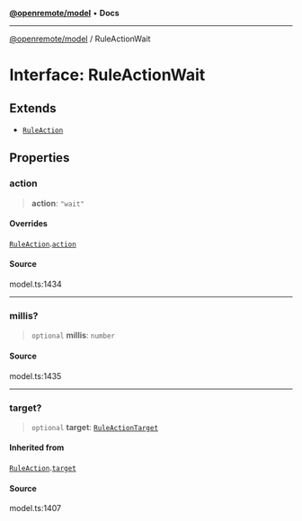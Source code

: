 [**@openremote/model**](../README.md) • **Docs**

***

[@openremote/model](../globals.md) / RuleActionWait

# Interface: RuleActionWait

## Extends

- [`RuleAction`](RuleAction.md)

## Properties

### action

> **action**: `"wait"`

#### Overrides

[`RuleAction`](RuleAction.md).[`action`](RuleAction.md#action)

#### Source

model.ts:1434

***

### millis?

> `optional` **millis**: `number`

#### Source

model.ts:1435

***

### target?

> `optional` **target**: [`RuleActionTarget`](RuleActionTarget.md)

#### Inherited from

[`RuleAction`](RuleAction.md).[`target`](RuleAction.md#target)

#### Source

model.ts:1407

